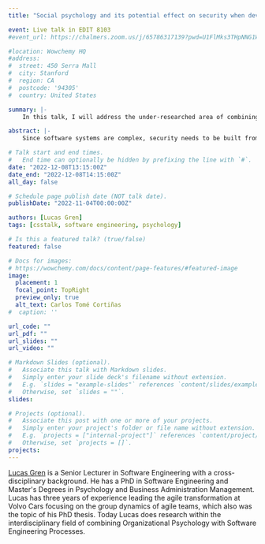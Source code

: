 ```yaml
---
title: "Social psychology and its potential effect on security when developing software systems"

event: Live talk in EDIT 8103
#event_url: https://chalmers.zoom.us/j/65786317139?pwd=U1FlMks3THpNNG1WaFRJNkJxQXdBQT09

#location: Wowchemy HQ
#address:
#  street: 450 Serra Mall
#  city: Stanford
#  region: CA
#  postcode: '94305'
#  country: United States

summary: |-
    In this talk, I will address the under-researched area of combining social psychology findings with the construction of secure software systems.

abstract: |-
    Since software systems are complex, security needs to be built from the ground up together with continuously assuring that security is maintained along the development and deployment of software. Due to the complexity and scale of modern software systems, they also need to be built by teams and teams of teams. If the team, then, is the most important human entity in software development, we also need to understand the social systems to guide industry in how to build secure software. This becomes even more prominent if parts of the development processes are to be automated and integrated with ML/AI components. In this talk, I will address the under-researched area of combining social psychology findings with the construction of secure software systems. In general psychology, research shows that group-level phenomena such as group norms (e.g. psychological safety), team maturity, job climate, social identity etc. do affect security behavior but we have yet to see such studies of the software engineering process.

# Talk start and end times.
#   End time can optionally be hidden by prefixing the line with `#`.
date: "2022-12-08T13:15:00Z"
date_end: "2022-12-08T14:15:00Z"
all_day: false

# Schedule page publish date (NOT talk date).
publishDate: "2022-11-04T00:00:00Z"

authors: [Lucas Gren]
tags: [csstalk, software engineering, psychology]

# Is this a featured talk? (true/false)
featured: false

# Docs for images:
# https://wowchemy.com/docs/content/page-features/#featured-image
image:
  placement: 1
  focal_point: TopRight
  preview_only: true
  alt_text: Carlos Tomé Cortiñas
#  caption: ''

url_code: ""
url_pdf: ""
url_slides: ""
url_video: ""

# Markdown Slides (optional).
#   Associate this talk with Markdown slides.
#   Simply enter your slide deck's filename without extension.
#   E.g. `slides = "example-slides"` references `content/slides/example-slides.md`.
#   Otherwise, set `slides = ""`.
slides:

# Projects (optional).
#   Associate this post with one or more of your projects.
#   Simply enter your project's folder or file name without extension.
#   E.g. `projects = ["internal-project"]` references `content/project/deep-learning/index.md`.
#   Otherwise, set `projects = []`.
projects:
---
```


[Lucas Gren](https://www.cse.chalmers.se/~lucasg/) is a Senior Lecturer in Software Engineering with a cross-disciplinary background. He has a PhD in Software Engineering and Master's Degrees in Psychology and Business Administration Management. Lucas has three years of experience leading the agile transformation at Volvo Cars focusing on the group dynamics of agile teams, which also was the topic of his PhD thesis. Today Lucas does research within the interdisciplinary field of combining Organizational Psychology with Software Engineering Processes.
